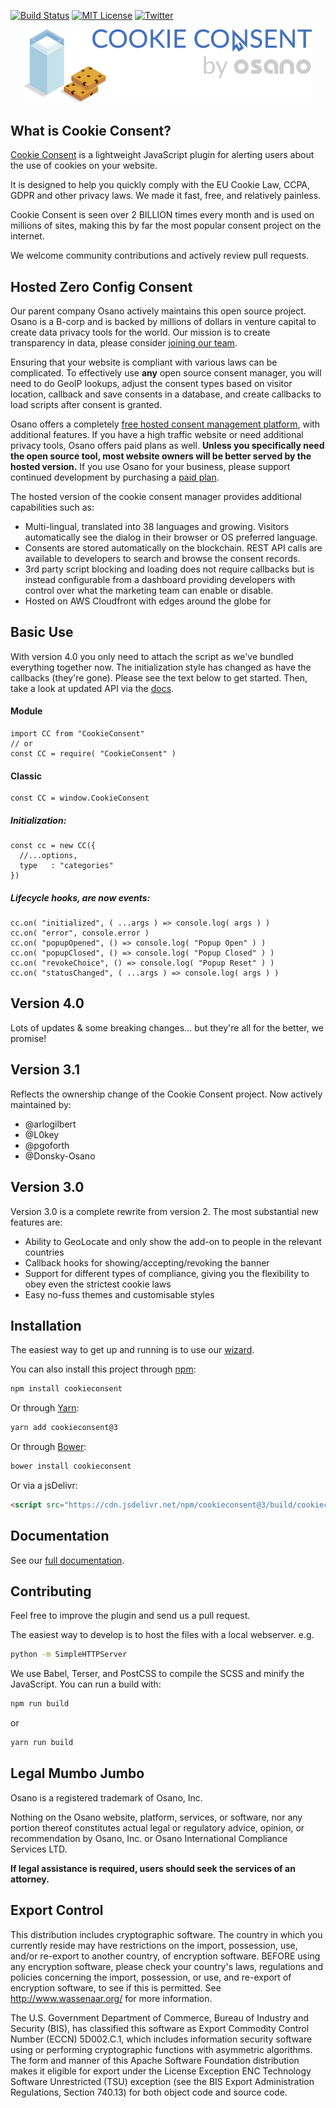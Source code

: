 [![Build Status][bi]][bl]
[![MIT License][li]][ll]
[![Twitter][ti]][tl]

<p align="center"><a href="https://www.osano.com/features/consent-management?utm_campaign=Open%20Source%20Cookie%20Consent&utm_source=github"><img width="460" src="images/cookie-consent.png"></a></p>

## What is Cookie Consent?

[Cookie Consent][cl] is a lightweight JavaScript plugin for alerting users about the use of cookies on your website.

It is designed to help you quickly comply with the EU Cookie Law, CCPA, GDPR and other privacy laws. We made it fast, free, and relatively painless.

Cookie Consent is seen over 2 BILLION times every month and is used on millions of sites, making this by far the most popular consent project on the internet.

We welcome community contributions and actively review pull requests.


## Hosted Zero Config Consent

Our parent company Osano actively maintains this open source project. Osano is a B-corp and is backed by millions of dollars in venture capital to create data privacy tools for the world. Our mission is to create transparency in data, please consider [joining our team](https://www.osano.com/company/careers).

Ensuring that your website is compliant with various laws can be complicated. To effectively use **any** open source consent manager, you will need to do GeoIP lookups, adjust the consent types based on visitor location, callback and save consents in a database, and create callbacks to load scripts after consent is granted.

Osano offers a completely [free hosted consent management platform][cl], with additional features. If you have a high traffic website or need additional privacy tools, Osano offers paid plans as well. **Unless you specifically need the open source tool, most website owners will be better served by the hosted version.** If you use Osano for your business, please support continued development by purchasing a [paid plan](https://www.osano.com/plans?utm_campaign=Open%20Source%20Cookie%20Consent&utm_source=github).

The hosted version of the cookie consent manager provides additional capabilities such as:

* Multi-lingual, translated into 38 languages and growing. Visitors automatically see the dialog in their browser or OS preferred language.
* Consents are stored automatically on the blockchain. REST API calls are available to developers to search and browse the consent records.
* 3rd party script blocking and loading does not require callbacks but is instead configurable from a dashboard providing developers with control over what the marketing team can enable or disable.
* Hosted on AWS Cloudfront with edges around the globe for 

## Basic Use

With version 4.0 you only need to attach the script as we've bundled everything together now. The initialization style has changed as have the callbacks (they're gone). Please see the text below to get started.  Then, take a look at updated API via the [docs][dl].

#### Module
```
import CC from "CookieConsent"
// or
const CC = require( "CookieConsent" )
```

#### Classic
```
const CC = window.CookieConsent
```

##### Initialization:
```
const cc = new CC({
  //...options,
  type   : "categories"
})
```

##### Lifecycle hooks, are now events: 
```
cc.on( "initialized", ( ...args ) => console.log( args ) )
cc.on( "error", console.error )
cc.on( "popupOpened", () => console.log( "Popup Open" ) )
cc.on( "popupClosed", () => console.log( "Popup Closed" ) )
cc.on( "revokeChoice", () => console.log( "Popup Reset" ) )
cc.on( "statusChanged", ( ...args ) => console.log( args ) )
```


## Version 4.0
Lots of updates & some breaking changes... but they're all for the better, we promise!

## Version 3.1

Reflects the ownership change of the Cookie Consent project. Now actively maintained by:

- @arlogilbert
- @L0key
- @pgoforth
- @Donsky-Osano

## Version 3.0

Version 3.0 is a complete rewrite from version 2. The most substantial new features are:

- Ability to GeoLocate and only show the add-on to people in the relevant countries
- Callback hooks for showing/accepting/revoking the banner
- Support for different types of compliance, giving you the flexibility to obey even the strictest cookie laws
- Easy no-fuss themes and customisable styles

## Installation

The easiest way to get up and running is to use our [wizard][dll].

You can also install this project through [npm](https://www.npmjs.com/package/cookieconsent):

```sh
npm install cookieconsent
```

Or through [Yarn](https://yarnpkg.com/en/package/cookieconsent):

```sh
yarn add cookieconsent@3
```

Or through [Bower](https://bower.io/):

```sh
bower install cookieconsent
```

Or via a jsDelivr:

```html
<script src="https://cdn.jsdelivr.net/npm/cookieconsent@3/build/cookieconsent.min.js"></script>
```

## Documentation

See our [full documentation][dl].

## Contributing

Feel free to improve the plugin and send us a pull request.

The easiest way to develop is to host the files with a local webserver. e.g.

```sh
python -m SimpleHTTPServer
```

We use Babel, Terser, and PostCSS to compile the SCSS and minify the JavaScript. You can run a build with:

```sh
npm run build
```

or

```sh
yarn run build
```

## Legal Mumbo Jumbo

Osano is a registered trademark of Osano, Inc.

Nothing on the Osano website, platform, services, or software, nor any portion thereof constitutes actual legal or regulatory advice, opinion, or recommendation by Osano, Inc. or Osano International Compliance Services LTD. 

**If legal assistance is required, users should seek the services of an attorney.**

## Export Control

This distribution includes cryptographic software. The country in which you
currently reside may have restrictions on the import, possession, use, and/or
re-export to another country, of encryption software. BEFORE using any
encryption software, please check your country's laws, regulations and
policies concerning the import, possession, or use, and re-export of encryption
software, to see if this is permitted. See <http://www.wassenaar.org/> for more
information.

The U.S. Government Department of Commerce, Bureau of Industry and Security
(BIS), has classified this software as Export Commodity Control Number (ECCN)
5D002.C.1, which includes information security software using or performing
cryptographic functions with asymmetric algorithms. The form and manner of this
Apache Software Foundation distribution makes it eligible for export under the
License Exception ENC Technology Software Unrestricted (TSU) exception (see the
BIS Export Administration Regulations, Section 740.13) for both object code and
source code.

[li]: https://img.shields.io/badge/license-MIT-brightgreen.svg
[ll]: LICENSE
[bl]: https://travis-ci.org/osano/cookieconsent
[bi]: https://travis-ci.org/osano/cookieconsent.svg?branch=master
[dl]: https://www.osano.com/cookieconsent/documentation/
[dll]: https://www.osano.com/features/consent-management?utm_campaign=Open%20Source%20Cookie%20Consent&utm_source=github
[cl]: https://www.osano.com/features/consent-management?utm_campaign=Open%20Source%20Cookie%20Consent&utm_source=github
[ti]: https://img.shields.io/twitter/url/https/osanoatx.svg?style=social
[tl]: https://twitter.com/osanoatx
